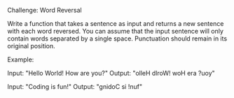 Challenge: Word Reversal

Write a function that takes a sentence as input and returns a new sentence with each word reversed. You can assume that the input sentence will only contain words separated by a single space. Punctuation should remain in its original position.

Example:

Input: "Hello World! How are you?"
Output: "olleH dlroW! woH era ?uoy"

Input: "Coding is fun!"
Output: "gnidoC si !nuf"